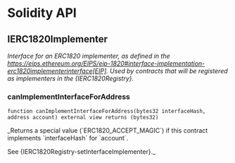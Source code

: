 # Solidity API

## IERC1820Implementer

_Interface for an ERC1820 implementer, as defined in the
https://eips.ethereum.org/EIPS/eip-1820#interface-implementation-erc1820implementerinterface[EIP].
Used by contracts that will be registered as implementers in the
{IERC1820Registry}._

### canImplementInterfaceForAddress

```solidity
function canImplementInterfaceForAddress(bytes32 interfaceHash, address account) external view returns (bytes32)
```

_Returns a special value (&#x60;ERC1820_ACCEPT_MAGIC&#x60;) if this contract
implements &#x60;interfaceHash&#x60; for &#x60;account&#x60;.

See {IERC1820Registry-setInterfaceImplementer}._

